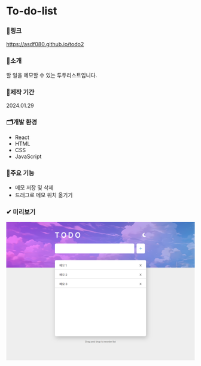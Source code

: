 # To-do-list

### 🔗링크
https://asdf080.github.io/todo2

### 🔎소개
할 일을 메모할 수 있는 투두리스트입니다.

### 📅제작 기간
2024.01.29

### 🗂개발 환경
- React
- HTML
- CSS
- JavaScript

### 🎈주요 기능
- 메모 저장 및 삭제
- 드래그로 메모 위치 옮기기

### ✔ 미리보기
![preview](./src/preview.png)
